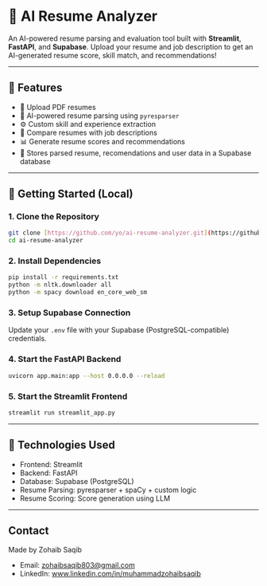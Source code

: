 # 🧠 AI Resume Analyzer

An AI-powered resume parsing and evaluation tool built with **Streamlit**, **FastAPI**, and **Supabase**. Upload your resume and job description to get an AI-generated resume score, skill match, and recommendations!

---

## 📌 Features

- 📄 Upload PDF resumes
- 🧠 AI-powered resume parsing using `pyresparser`
- ⚙️ Custom skill and experience extraction
- 📝 Compare resumes with job descriptions
- 📊 Generate resume scores and recommendations
- 💾 Stores parsed resume, recomendations and user data in a Supabase database

---

## 🚀 Getting Started (Local)

### 1. Clone the Repository

```bash
git clone [https://github.com/yo/ai-resume-analyzer.git](https://github.com/zohaibterminator/AI-Resume-Analyzer.git)
cd ai-resume-analyzer
```

### 2. Install Dependencies

```bash
pip install -r requirements.txt
python -m nltk.downloader all
python -m spacy download en_core_web_sm
```

### 3. Setup Supabase Connection
Update your `.env` file with your Supabase (PostgreSQL-compatible) credentials.

### 4. Start the FastAPI Backend
```bash
uvicorn app.main:app --host 0.0.0.0 --reload
```

### 5. Start the Streamlit Frontend
```bash
streamlit run streamlit_app.py
```

---

## 🧪 Technologies Used
- Frontend: Streamlit
- Backend: FastAPI
- Database: Supabase (PostgreSQL)
- Resume Parsing: pyresparser + spaCy + custom logic
- Resume Scoring: Score generation using LLM

---

## Contact
Made by Zohaib Saqib
- Email: zohaibsaqib803@gmail.com
- LinkedIn: www.linkedin.com/in/muhammadzohaibsaqib
